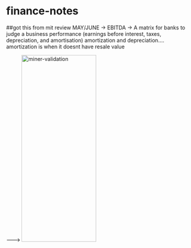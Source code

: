 # finance-notes
##got this from mit review MAY/JUNE 
-> EBITDA -> A matrix for banks to judge a business performance (earnings before interest, taxes, depreciation, and amortisation) amortization and depreciation.... amortization is when it doesnt have resale value 

---> 
<img width="200" height="500" alt="miner-validation" src="https://github.com/user-attachments/assets/dc295c4b-0a11-4de5-b414-5028d16ea471" />
